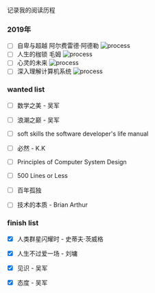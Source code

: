 记录我的阅读历程

### 2019年

- [ ] 自卑与超越  阿尔费雷德·阿德勒 ![process](http://progressed.io/bar/70)
- [ ] 人生的枷锁  毛姆 ![process](http://progressed.io/bar/7)
- [ ] 心灵的未来  ![process](http://progressed.io/bar/60)
- [ ] 深入理解计算机系统  ![process](http://progressed.io/bar/11) 

### wanted list 
  
- [ ] 数学之美 - 吴军

- [ ] 浪潮之巅 - 吴军

- [ ] soft skills the software developer's life manual

- [ ] 必然 - K.K 

- [ ] Principles of Computer System Design

- [ ] 500 Lines or Less

- [ ] 百年孤独

- [ ] 技术的本质 - Brian Arthur
  
### finish list

- [x] 人类群星闪耀时 - 史蒂夫·茨威格

- [x] 人生不过爱一场 - 刘墉   

- [x] 见识 - 吴军   

- [x] 态度 - 吴军
